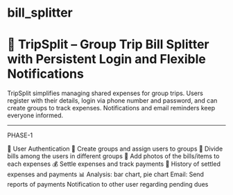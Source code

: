 # bill_splitter
# 🚀 TripSplit – Group Trip Bill Splitter with Persistent Login and Flexible Notifications

TripSplit simplifies managing shared expenses for group trips. Users register with their details, login via phone number and password, and can create groups to track expenses. Notifications and email reminders keep everyone informed.

---


PHASE-1
 
📝 User Authentication
👥 Create groups and assign users to groups
💸 Divide bills among the users in different groups
📑 Add photos of the bills/items to each expenses
💰 Settle expenses and track payments
🔄 History of settled expenses and payments
📊 Analysis: bar chart, pie chart
Email: Send reports of payments
Notification to other user regarding pending dues
 
<!--  
PHASE -2
## ✨ Features

- 📝 **User Registration:** Name, Email, Phone Number, Password  
- 🔐 **Login via Phone Number + Password**  
- 🔒 **Persistent Sessions:** Login sessions with no expiry until explicit logout  
- 👥 Create and manage groups for trips  
- 💸 Log expenses, split bills equally or with custom shares  
- 🔔 Flexible Notifications:  
  - Option to send **Notification only** (in-app or push)  
  - Option to send **Notification + Email reminder**  
- 📊 Real-time balance tracking per group and member  
- 🔄 History of settled expenses and payments  
- ✅ Email reminders and notifications for pending payments and due bills  

---

## 🛠 Tech Stack

### Backend
- Node.js + Express.js  
- MongoDB (Atlas)  
- JWT-based authentication with persistent sessions  
- Nodemailer (or any SMTP) for sending emails  
- Push notification service (e.g., Firebase Cloud Messaging) for in-app notifications  

### Frontend
- Next.js for Web  
- (Future) Flutter for Mobile using same backend APIs  

---

## 🧑‍💻 Getting Started

### Prerequisites

- Node.js (v16+)  
- MongoDB Atlas account  
- Email SMTP account (Gmail or SendGrid recommended)  
- Firebase account (if implementing push notifications)  

--- -->